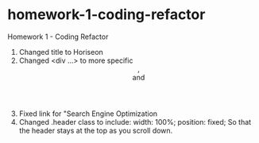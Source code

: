 # homework-1-coding-refactor
Homework 1 - Coding Refactor

1.  Changed title to Horiseon
2.  Changed <div ...> to more specific <header>, <footer> and <section>
3.  Fixed link for "Search Engine Optimization
4.  Changed .header class to include: 
	width: 100%;
	position: fixed;
    So that the header stays at the top as you scroll down. 
